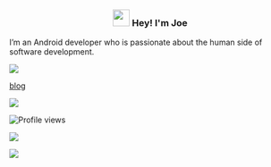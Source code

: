 <!-- Heading -->
<h3 align="center"><img src = "https://em-content.zobj.net/source/animated-noto-color-emoji/356/waving-hand_1f44b.gif" width = 30px> Hey! I'm Joe</h3>

I’m an Android developer who is passionate about the human side of software development.


<a href="https://joetr.com"><img src="https://img.shields.io/badge/website-joetr.com-green"></a>


[blog](https://blog.joetr.com)


<a href="https://plugins.jetbrains.com/plugin/14229-android-talkback-enabler"><img src="https://user-images.githubusercontent.com/7951665/236645254-03734cd3-7ba1-4133-ad7b-a795f7b63226.png"></a>

![Profile views](https://gpvc.arturio.dev/j-roskopf)  

<a href="#"><img src="https://img.shields.io/badge/Kotlin-Enthusiast-_.svg?logo=kotlin"></a>

<a href="#"><img src="https://img.shields.io/github/stars/j-roskopf?style=social"></a>
